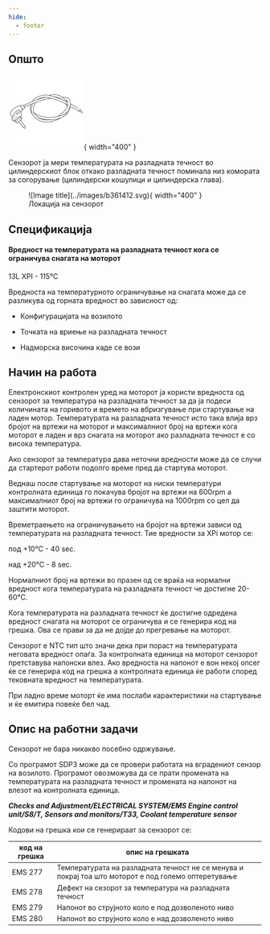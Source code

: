 ```yaml
---
hide:
  - footer
---
```


## Општо

![Image title](../images/b200072.svg){ width="400" }

Сензорот ја мери температурата на разладната течност во цилиндерскиот блок откако разладната течност поминала низ комората за согорување (цилиндерски кошулици и цилиндерска глава).

<figure markdown>
  ![Image title](../images/b361412.svg){ width="400" }
  <figcaption>Локација на сензорот</figcaption>
</figure>

## Спецификација

#### Вредност на температурата на разладната течност кога се ограничува снагата на моторот

13L XPI - 115°C

Вредноста на температурното ограничување на снагата може да се разликува од горната вредност во зависност од:

- Конфигурацијата на возилото
    
- Точката на вриење на разладната течност
    
- Надморска височина каде се вози

## Начин на работа

Електронскиот контролен уред на моторот ја користи вредноста од сензорот за температура на разладната течност за да ја подеси количината на горивото и времето на вбризгување при стартување на ладен мотор. Температурата на разладната течност исто така влија врз бројот на вртежи на моторот и максималниот број на вртежи кога моторот е ладен и врз снагата на моторот ако разладната течност е со висока температура.

Ако сензорот за температура дава неточни вредности може да се случи да стартерот работи подолго време пред да стартува моторот.

Веднаш после стартување на моторот на ниски температури контролната единица го покачува бројот на вртежи на 600rpm  а максималниот број на вртежи го ограничува на 1000rpm со цел да заштити моторот.

Времетраењето на ограничувањето на бројот на вртежи зависи од температурата на разладната течност. Тие вредности за XPi мотор се:

под +10°C - 40 sec.

над +20°C - 8  sec.

Нормалниот број на вртежи во празен од се враќа на нормални вредност кога температурата на разладната течност че достигне 20-60°C.

Кога температурата на разладната течност ќе достигне одредена вредност снагата на моторот се ограничува и се генерира код на грешка. Ова се прави за да не дојде до прегревање на моторот. 

Сензорот e NTC тип што значи дека при пораст на температурата неговата вредност опаѓа. За контролната единица на моторот сензорот претставува напонски влез. Ако вредноста на напонот е вон некој опсег ќе се генерира код на грешка а контролната единица ќе работи според тековната вредност на температурата.

При ладно време моторт ќе има послаби карактеристики на стартување и ќе емитира повеќе бел чад.



## Опис на работни задачи

Сензорот не бара никакво посебно одржување.

Со програмот SDP3 може да се провери работата на вградениот сензор на возилото. Програмот овозможува да се прати промената на температурата на разладната течност и промената на напонот на влезот на контролната единица.

***Checks and Adjustment/ELECTRICAL SYSTEM/EMS Engine control unit/S8/T, Sensors and monitors/T33, Coolant temperature sensor***

Кодови на грешка кои се генерираат за сензорот се:

| код на грешка | опис на грешката |
|-|-|
| EMS 277 | Температурата на разладната течност не се менува и покрај тоа што моторот е под големо оптеретување |
| EMS 278 | Дефект на сезорот за температура на разладната течност |
| EMS 279 | Напонот во струјното коло е под дозволеното ниво |
| EMS 280 | Напонот во струјното коло е над дозволеното ниво |